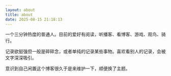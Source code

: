 ```yaml
---
layout: about
title: about
date: 2025-08-15 21:18:13
---
```


一个三分钟热度的普通人。目前的爱好有阅读，听播客、看博客、游戏、观鸟、骑行。

记录欲挺强但一般是碎碎念，或者单纯的记录某些事物。喜欢看别人的记录，会被文字深深吸引。

意识到自己闲置这个博客很久于是来维护一下，顺便换了主题。

